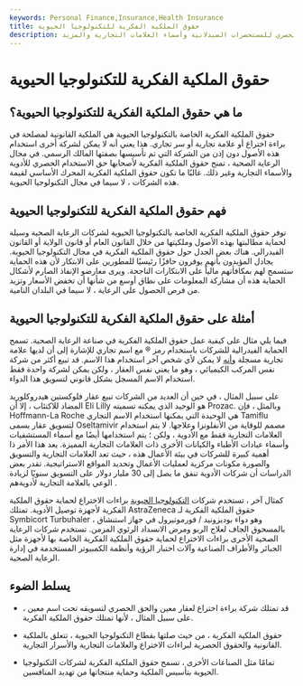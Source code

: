 ```yaml
---
keywords: Personal Finance,Insurance,Health Insurance
title: حقوق الملكية الفكرية للتكنولوجيا الحيوية
description: تمنح حقوق الملكية الفكرية (التكنولوجيا الحيوية) للشركات وسيلة لحماية الاستخدام الحصري للمستحضرات الصيدلانية وأسماء العلامات التجارية والمزيد.
---
```


# حقوق الملكية الفكرية للتكنولوجيا الحيوية
## ما هي حقوق الملكية الفكرية للتكنولوجيا الحيوية؟

حقوق الملكية الفكرية الخاصة بالتكنولوجيا الحيوية هي الملكية القانونية لمصلحة في براءة اختراع أو علامة تجارية أو سر تجاري. هذا يعني أنه لا يمكن لشركة أخرى استخدام هذه الأصول دون إذن من الشركة التي تم تأسيسها بصفتها المالك الرسمي. في مجال الرعاية الصحية ، تمنح حقوق الملكية الفكرية لأصحابها حق الاستخدام الحصري للأدوية والأسماء التجارية وغير ذلك. غالبًا ما تكون حقوق الملكية الفكرية المحرك الأساسي لقيمة هذه الشركات ، لا سيما في مجال التكنولوجيا الحيوية.

## فهم حقوق الملكية الفكرية للتكنولوجيا الحيوية

توفر حقوق الملكية الفكرية الخاصة بالتكنولوجيا الحيوية لشركات الرعاية الصحية وسيلة لحماية مطالبتها بهذه الأصول وملكيتها من خلال القانون العام أو قانون الولاية أو القانون الفيدرالي. هناك بعض الجدل حول حقوق الملكية الفكرية في مجال التكنولوجيا الحيوية. يجادل المؤيدون بأنهم يوفرون حافزًا رئيسيًا للمطورين على الابتكار لأن هذه الحماية ستسمح لهم بمكافأتهم مالياً على الابتكارات الناجحة. ويرى معارضو الإنفاذ الصارم لأشكال الحماية هذه أن مشاركة المعلومات على نطاق أوسع من شأنها أن تخفض الأسعار وتزيد من فرص الحصول على الرعاية ، لا سيما في البلدان النامية.

## أمثلة على حقوق الملكية الفكرية للتكنولوجيا الحيوية

فيما يلي مثال على كيفية عمل حقوق الملكية الفكرية في صناعة الرعاية الصحية. تسمح الحماية الفيدرالية للشركات باستخدام رمز ® مع اسم تجاري للإشارة إلى أن لديها علامة تجارية مسجلة [وأنه](/trademark) لا يمكن لأي شخص آخر استخدام هذا الاسم. قد تبيع أكثر من شركة نفس المركب الكيميائي ، وهو ما يعني نفس العقار ، ولكن يمكن لشركة واحدة فقط استخدام الاسم المسجل بشكل قانوني لتسويق هذا الدواء.

على سبيل المثال ، في حين أن العديد من الشركات تبيع عقار فلوكستين هيدروكلوريد المضاد للاكتئاب ، إلا أن Eli Lilly هو الوحيد الذي يمكنه تسميته Prozac. وبالمثل ، فإن Hoffmann-La Roche هي الوحيدة التي يمكنها استخدام الاسم التجاري Tamiflu لتسويق عقار يسمى Oseltamivir مصمم للوقاية من الأنفلونزا وعلاجها. لا يتم استخدام العلامات التجارية فقط مع الأدوية ، ولكن ؛ يتم استخدامها أيضًا مع أسماء المستشفيات وأسماء عيادات الأطباء والكيانات الأخرى ذات العلامات التجارية المميزة. يعد هذا الأمر ذا أهمية كبيرة للشركات في بيئة الأعمال هذه ، حيث تعد العلامات التجارية والتسويق والصورة مكونات مركزية لعمليات الأعمال وتحديد المواقع الاستراتيجية. تقدر بعض الدراسات أن شركات الأدوية تنفق ما يصل إلى 30 مليار دولار على التسويق سنويًا لزيادة الوعي بالعلامة التجارية لأدويةهم .

كمثال آخر ، تستخدم شركات [التكنولوجيا الحيوية](/biotechnology) براءات الاختراع لحماية حقوق الملكية الفكرية لأجهزة توصيل الأدوية. تمتلك AstraZeneca حقوق الملكية الفكرية لـ Symbicort Turbuhaler ، وهو دواء بوديزونيد / فورموتيرول في جهاز استنشاق بالمسحوق الجاف لعلاج الربو ومرض الانسداد الرئوي المزمن. تستخدم شركات الرعاية الصحية الأخرى براءات الاختراع لحماية حقوق الملكية الفكرية الخاصة بها لأجهزة مثل الجبائر والأطراف الصناعية وآلات اختبار الرؤية وأنظمة الكمبيوتر المستخدمة في إدارة الرعاية الصحية.

## يسلط الضوء

- قد تمتلك شركة براءة اختراع لعقار معين والحق الحصري لتسويقه تحت اسم معين ، على سبيل المثال ، لأنها تمتلك حقوق الملكية الفكرية.

- حقوق الملكية الفكرية ، من حيث صلتها بقطاع التكنولوجيا الحيوية ، تتعلق بالملكية القانونية والحقوق الحصرية لبراءات الاختراع والعلامات التجارية والأسرار التجارية.

- تمامًا مثل الصناعات الأخرى ، تسمح حقوق الملكية الفكرية لشركات التكنولوجيا الحيوية بتأسيس الملكية وحماية منتجاتها من تهديد المنافسين.

